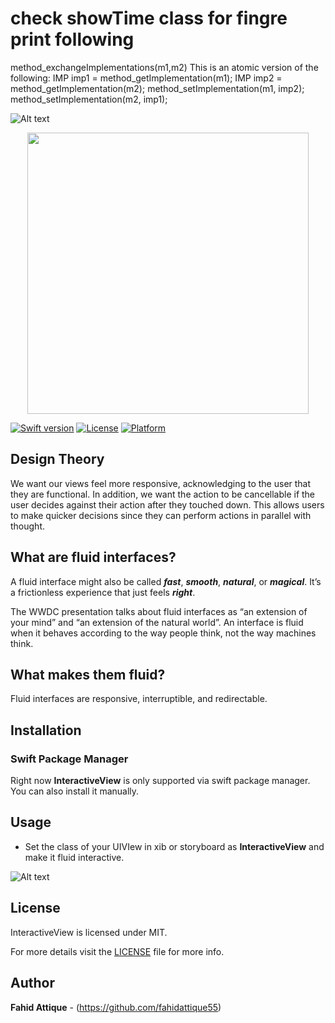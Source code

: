 # check showTime  class for fingre print following
method_exchangeImplementations(m1,m2)
This is an atomic version of the following:
IMP imp1 = method_getImplementation(m1);
IMP imp2 = method_getImplementation(m2);
method_setImplementation(m1, imp2);
method_setImplementation(m2, imp1);


![Alt text](https://i.imgur.com/bxwf2aA.png "FAInteractiveView-Image")


<p align="center">
    <a href="http://i.imgur.com/ZN13eaf.gif">
        <img src="https://i.imgur.com/8bTdfjx.gif" height="450">
    </a>
</p>



[![Swift version](https://img.shields.io/badge/swift-5.0-orange.svg?style=flat.svg)](https://img.shields.io/badge/swift-5.0-orange.svg?style=flat.svg)
[![License](https://img.shields.io/badge/License-MIT-brightgreen.svg?style=flat.svg)](https://img.shields.io/badge/License-MIT-brightgreen.svg?style=flat.svg)
[![Platform](https://img.shields.io/cocoapods/p/FAPanels.svg?style=flat)](http://cocoapods.org/pods/FAPanels)





## Design Theory

We want our views feel more responsive, acknowledging to the user that they are functional. In addition, we want the action to be cancellable if the user decides against their action after they touched down. This allows users to make quicker decisions since they can perform actions in parallel with thought.


## What are fluid interfaces?

A fluid interface might also be called ***fast***, ***smooth***, ***natural***, or ***magical***. It’s a frictionless experience that just feels ***right***.

The WWDC presentation talks about fluid interfaces as “an extension of your mind” and “an extension of the natural world”. An interface is fluid when it behaves according to the way people think, not the way machines think.


## What makes them fluid?

Fluid interfaces are responsive, interruptible, and redirectable.




## Installation

### Swift Package Manager

Right now **InteractiveView** is only supported via swift package manager. You can also install it manually.





## Usage

- Set the class of your UIVIew in xib or storyboard as **InteractiveView** and make it fluid interactive.

![Alt text](https://i.imgur.com/9Ed6o5R.png "FAPanel-Image-Usage")




## License

InteractiveView is licensed under MIT.

For more details visit the [LICENSE](https://github.com/fahidattique55/InteractiveView/blob/master/LICENSE.txt) file for more info.


## Author

**Fahid Attique** - (https://github.com/fahidattique55)

